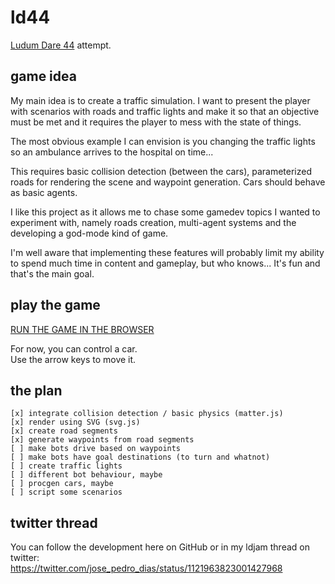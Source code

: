# ld44

[Ludum Dare 44](https://ldjam.com/events/ludum-dare/44) attempt.


## game idea

My main idea is to create a traffic simulation.
I want to present the player with scenarios with roads and traffic lights and make it so that an objective must be met and it requires the player to mess with the state of things.

The most obvious example I can envision is you changing the traffic lights so an ambulance arrives to the hospital on time...

This requires basic collision detection (between the cars), parameterized roads for rendering the scene and waypoint generation. Cars should behave as basic agents.

I like this project as it allows me to chase some gamedev topics I wanted to experiment with, namely roads creation, multi-agent systems and the developing a god-mode kind of game.

I'm well aware that implementing these features will probably limit my ability to spend much time in content and gameplay, but who knows... It's fun and that's the main goal.


## play the game

[RUN THE GAME IN THE BROWSER](https://josepedrodias.github.io/ld44/dist/index.html)

For now, you can control a car.  
Use the arrow keys to move it.


## the plan

    [x] integrate collision detection / basic physics (matter.js)
    [x] render using SVG (svg.js)
    [x] create road segments
    [x] generate waypoints from road segments
    [ ] make bots drive based on waypoints
    [ ] make bots have goal destinations (to turn and whatnot)
    [ ] create traffic lights
    [ ] different bot behaviour, maybe 
    [ ] procgen cars, maybe
    [ ] script some scenarios


## twitter thread

You can follow the development here on GitHub or in my ldjam thread on twitter:  
<https://twitter.com/jose_pedro_dias/status/1121963823001427968>